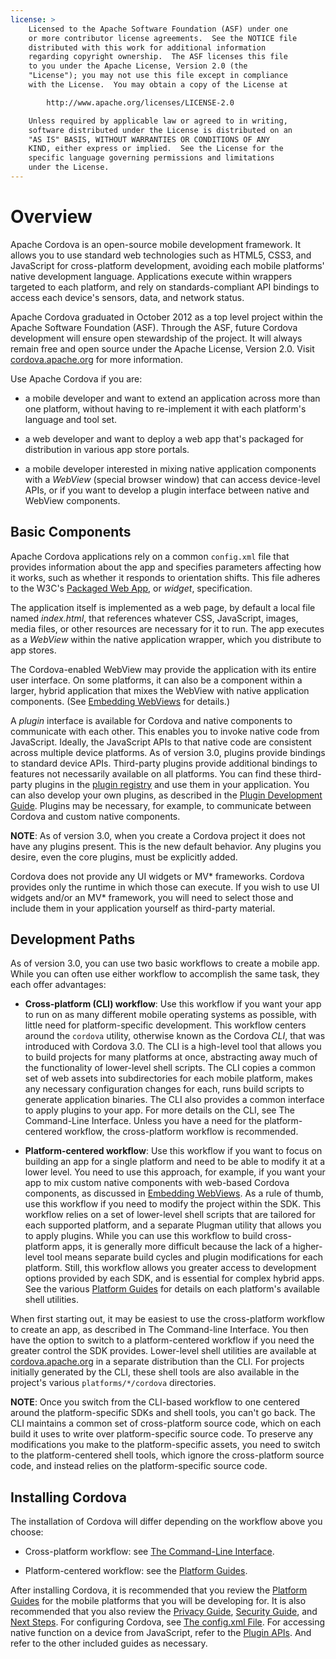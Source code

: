 ```yaml
---
license: >
    Licensed to the Apache Software Foundation (ASF) under one
    or more contributor license agreements.  See the NOTICE file
    distributed with this work for additional information
    regarding copyright ownership.  The ASF licenses this file
    to you under the Apache License, Version 2.0 (the
    "License"); you may not use this file except in compliance
    with the License.  You may obtain a copy of the License at

        http://www.apache.org/licenses/LICENSE-2.0

    Unless required by applicable law or agreed to in writing,
    software distributed under the License is distributed on an
    "AS IS" BASIS, WITHOUT WARRANTIES OR CONDITIONS OF ANY
    KIND, either express or implied.  See the License for the
    specific language governing permissions and limitations
    under the License.
---
```


# Overview

Apache Cordova is an open-source mobile development framework. It allows you
to use standard web technologies such as HTML5, CSS3, and JavaScript
for cross-platform development, avoiding each mobile platforms' native
development language.  Applications execute within wrappers targeted
to each platform, and rely on standards-compliant API bindings to
access each device's sensors, data, and network status. 

Apache Cordova graduated in October 2012 as a top level project within the Apache Software Foundation (ASF). Through the ASF, future Cordova development will ensure open stewardship of the project. It will always remain free and open source under the Apache License, Version 2.0.  Visit [cordova.apache.org](http://cordova.apache.org) for more information.

Use Apache Cordova if you are:

* a mobile developer and want to extend an application across more
  than one platform, without having to re-implement it with each
  platform's language and tool set.

* a web developer and want to deploy a web app that's packaged for
  distribution in various app store portals.

* a mobile developer interested in mixing native application
  components with a _WebView_ (special browser window) that can access
  device-level APIs, or if you want to develop a plugin interface
  between native and WebView components.

## Basic Components

Apache Cordova applications rely on a common `config.xml` file that provides
information about the app and specifies parameters affecting how it
works, such as whether it responds to orientation shifts. This file
adheres to the W3C's
[Packaged Web App](http://www.w3.org/TR/widgets/),
or _widget_, specification.

The application itself is implemented as a web page, by default a local
file named _index.html_, that references whatever CSS, JavaScript,
images, media files, or other resources are necessary for it to run.
The app executes as a _WebView_ within the native application wrapper,
which you distribute to app stores.

The Cordova-enabled WebView may provide the application with its
entire user interface. On some platforms, it can also be a component
within a larger, hybrid application that mixes the WebView with native
application components. (See <a href="../hybrid/webviews/index.html">Embedding WebViews</a> for details.)

A _plugin_ interface is available for Cordova and native components to
communicate with each other. This enables you to invoke native code
from JavaScript. Ideally, the JavaScript APIs to that native code are
consistent across multiple device platforms. As of version 3.0, plugins provide
bindings to standard device APIs.  Third-party plugins provide
additional bindings to features not necessarily available on all
platforms. You can find these third-party plugins in the
[plugin registry](http://plugins.cordova.io) and use them in your
application. You can also develop your own plugins, as described in the
<a href="../hybrid/plugins/index.html">Plugin Development Guide</a>. Plugins may be necessary, for example, to
communicate between Cordova and custom native components.

__NOTE__: As of version 3.0, when you create a Cordova project it does not have
any plugins present. This is the new default behavior. Any plugins you
desire, even the core plugins, must be explicitly added.

Cordova does not provide any UI widgets or MV* frameworks. Cordova provides
only the runtime in which those can execute. If you wish to use UI widgets
and/or an MV* framework, you will need to select those and include them in
your application yourself as third-party material.

## Development Paths

As of version 3.0, you can use two basic workflows to create a mobile
app. While you can often use either workflow to accomplish the same
task, they each offer advantages:

- __Cross-platform (CLI) workflow__: Use this workflow if you want your app
  to run on as many different mobile operating systems as possible,
  with little need for platform-specific development.  This workflow
  centers around the `cordova` utility, otherwise known as the Cordova
  _CLI_, that was introduced with Cordova 3.0. The CLI is a high-level
  tool that allows you to build projects for many platforms at once,
  abstracting away much of the functionality of lower-level shell
  scripts. The CLI copies a common set of web assets into
  subdirectories for each mobile platform, makes any necessary
  configuration changes for each, runs build scripts to generate
  application binaries. The CLI also provides a common interface to
  apply plugins to your app. For more details on the CLI, see The
  Command-Line Interface. Unless you have a need for the platform-centered
  workflow, the cross-platform workflow is recommended.

- __Platform-centered workflow__: Use this workflow if you want to
  focus on building an app for a single platform and need to be able
  to modify it at a lower level. You need to use this approach, for
  example, if you want your app to mix custom native components with
  web-based Cordova components, as discussed in <a href="../hybrid/webviews/index.html">Embedding WebViews</a>.
  As a rule of thumb, use this workflow if you need to modify the
  project within the SDK.  This workflow relies on a set of
  lower-level shell scripts that are tailored for each supported
  platform, and a separate Plugman utility that allows you to apply
  plugins.  While you can use this workflow to build cross-platform
  apps, it is generally more difficult because the lack of a
  higher-level tool means separate build cycles and plugin
  modifications for each platform. Still, this workflow allows you
  greater access to development options provided by each SDK, and is
  essential for complex hybrid apps. See the various <a href="../platforms/index.html">Platform Guides</a>
  for details on each platform's available shell utilities.

When first starting out, it may be easiest to use the cross-platform
workflow to create an app, as described in The Command-line Interface.
You then have the option to switch to a platform-centered workflow if
you need the greater control the SDK provides.  Lower-level shell
utilities are available at
[cordova.apache.org](http://cordova.apache.org) in a separate
distribution than the CLI. For projects initially generated by the
CLI, these shell tools are also available in the project's various
`platforms/*/cordova` directories.

__NOTE__: Once you switch from the CLI-based workflow to one centered
around the platform-specific SDKs and shell tools, you can't go back.
The CLI maintains a common set of cross-platform source code, which on
each build it uses to write over platform-specific source code.  To
preserve any modifications you make to the platform-specific assets,
you need to switch to the platform-centered shell tools, which ignore
the cross-platform source code, and instead relies on the
platform-specific source code.

## Installing Cordova

The installation of Cordova will differ depending on the workflow above
you choose:

  * Cross-platform workflow: see <a href="../cli/index.html">The Command-Line Interface</a>.

  * Platform-centered workflow: see the <a href="../platforms/index.html">Platform Guides</a>.

After installing Cordova, it is recommended that you review the <a href="../platforms/index.html">Platform Guides</a>
for the mobile platforms that you will be developing for. It is also
recommended that you also review the <a href="../appdev/privacy/index.html">Privacy Guide</a>, <a href="../appdev/security/index.html">Security Guide</a>, and
<a href="../next/index.html">Next Steps</a>. For configuring Cordova, see <a href="../../config_ref/index.html">The config.xml File</a>.
For accessing native function on a device from JavaScript, refer
to the <a href="../../cordova/plugins/pluginapis.html">Plugin APIs</a>. And refer to the other included guides as necessary.
